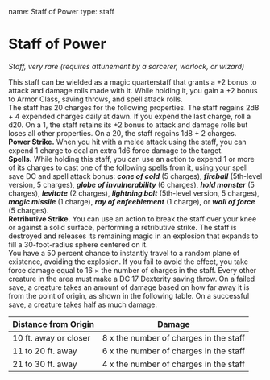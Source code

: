 name: Staff of Power
type: staff

# Staff of Power 
_Staff, very rare (requires attunement by a sorcerer, warlock, or wizard)_ 

This staff can be wielded as a magic quarterstaff that grants a +2 bonus to attack and damage rolls made with it. While holding it, you gain a +2 bonus to Armor Class, saving throws, and spell attack rolls.    
The staff has 20 charges for the following properties. The staff regains 2d8 + 4 expended charges daily at dawn. If you expend the last charge, roll a d20. On a 1, the staff retains its +2 bonus to attack and damage rolls but loses all other properties. On a 20, the staff regains 1d8 + 2 charges.    
**Power Strike.** When you hit with a melee attack using the staff, you can expend 1 charge to deal an extra 1d6 force damage to the target.    
**Spells.** While holding this staff, you can use an action to expend 1 or more of its charges to cast one of the following spells from it, using your spell save DC and spell attack bonus: **_cone of cold_** (5 charges), **_fireball_** (5th-level version, 5 charges), **_globe of invulnerability_** (6 charges), **_hold monster_** (5 charges), **_levitate_** (2 charges), **_lightning bolt_** (5th-level version, 5 charges), **_magic missile_** (1 charge), **_ray of enfeeblement_** (1 charge), or **_wall of force_** (5 charges).    
**Retributive Strike.** You can use an action to break the staff over your knee or against a solid surface, performing a retributive strike. The staff is destroyed and releases its remaining magic in an explosion that expands to fill a 30-foot-radius sphere centered on it.    
You have a 50 percent chance to instantly travel to a random plane of existence, avoiding the explosion. If you fail to avoid the effect, you take force damage equal to 16 × the number of charges in the staff. Every other creature in the area must make a DC 17 Dexterity saving throw. On a failed save, a creature takes an amount of damage based on how far away it is from the point of origin, as shown in the following table. On a successful save, a creature takes half as much damage. 

| Distance from Origin  | Damage                                 |
|-----------------------|----------------------------------------|
| 10 ft. away or closer | 8 x the number of charges in the staff |
| 11 to 20 ft. away     | 6 x the number of charges in the staff |
| 21 to 30 ft. away     | 4 x the number of charges in the staff |